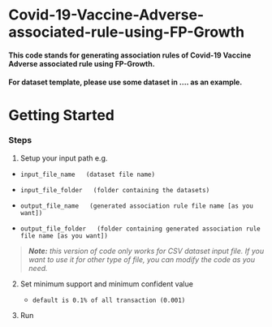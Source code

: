 # Covid-19-Vaccine-Adverse-associated-rule-using-FP-Growth
#### This code stands for generating association rules of Covid-19 Vaccine Adverse associated rule using FP-Growth.
#### For dataset template, please use some dataset in .... as an example.

# Getting Started
### Steps
1. Setup your input path e.g. 
  *     input_file_name   (dataset file name)
  *     input_file_folder   (folder containing the datasets)
  *     output_file_name   (generated association rule file name [as you want])
  *     output_file_folder   (folder containing generated association rule file name [as you want])
> _**Note:** this version of code only works for CSV dataset input file. If you want to use it for other type of file, you can modify the code as you need._

2. Set minimum support and minimum confident value 
   *     default is 0.1% of all transaction (0.001)

3. Run
